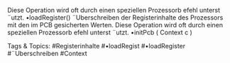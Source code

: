 Diese Operation wird oft durch einen speziellen Prozessorb efehl unterst ¨utzt.
•loadRegister()
¨Uberschreiben der Registerinhalte des Prozessors mit den im PCB gesicherten Werten.
Diese Operation wird oft durch einen speziellen Prozessorb efehl unterst ¨utzt.
•initPcb ( Context c )

   Tags & Topics:
   #Registerinhalte
   #•loadRegist
   #•loadRegister
   #¨Uberschreiben
   #Context